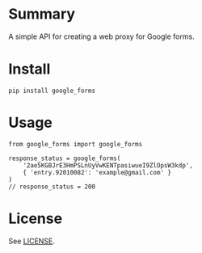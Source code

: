 # Summary

A simple API for creating a web proxy for Google forms.

# Install

```
pip install google_forms
```

# Usage

```
from google_forms import google_forms

response_status = google_forms(
    '2ae5KGBJrE3HmPSLnUyVwKENTpasiwueI9ZlOpsW3kdp',
    { 'entry.92010082': 'example@gmail.com' }
)
// response_status = 200
```


# License

See [LICENSE](LICENSE).
